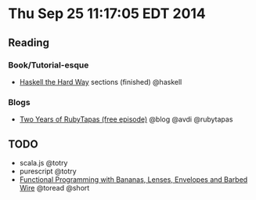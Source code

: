 # Thu Sep 25 11:17:05 EDT 2014

## Reading
### Book/Tutorial-esque
  - [Haskell the Hard Way](http://yannesposito.com/Scratch/en/blog/Haskell-the-Hard-Way/) sections (finished) @haskell

### Blogs
  - [Two Years of RubyTapas (free episode)](http://devblog.avdi.org/2014/09/24/two-years-of-rubytapas/) @blog @avdi @rubytapas

## TODO
  - scala.js @totry
  - purescript @totry
  - [Functional Programming with Bananas, Lenses, Envelopes and Barbed Wire](http://eprints.eemcs.utwente.nl/7281/01/db-utwente-40501F46.pdf) @toread @short
